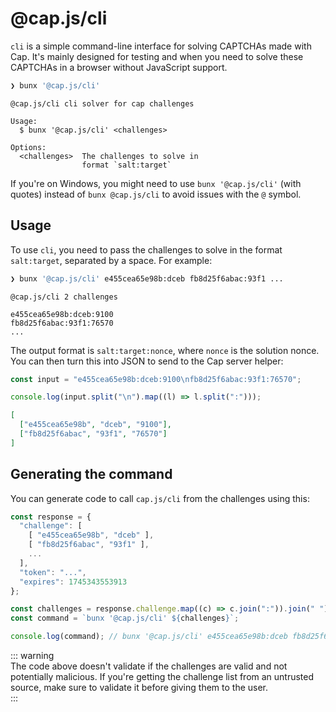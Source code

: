 # @cap.js/cli

`cli` is a simple command-line interface for solving CAPTCHAs made with Cap. It's mainly designed for testing and when you need to solve these CAPTCHAs in a browser without JavaScript support.

```bash
❯ bunx '@cap.js/cli'
```

```
@cap.js/cli cli solver for cap challenges

Usage:
  $ bunx '@cap.js/cli' <challenges>

Options:
  <challenges>  The challenges to solve in
                format `salt:target`
```

If you're on Windows, you might need to use `bunx '@cap.js/cli'` (with quotes) instead of `bunx @cap.js/cli` to avoid issues with the `@` symbol.

## Usage

To use `cli`, you need to pass the challenges to solve in the format `salt:target`, separated by a space. For example:

```bash
❯ bunx '@cap.js/cli' e455cea65e98b:dceb fb8d25f6abac:93f1 ...
```

```
@cap.js/cli 2 challenges

e455cea65e98b:dceb:9100
fb8d25f6abac:93f1:76570
...
```

The output format is `salt:target:nonce`, where `nonce` is the solution nonce. You can then turn this into JSON to send to the Cap server helper:

```js
const input = "e455cea65e98b:dceb:9100\nfb8d25f6abac:93f1:76570";

console.log(input.split("\n").map((l) => l.split(":")));
```

```json
[
  ["e455cea65e98b", "dceb", "9100"],
  ["fb8d25f6abac", "93f1", "76570"]
]
```

## Generating the command

You can generate code to call `cap.js/cli` from the challenges using this:

```js
const response = {
  "challenge": [
    [ "e455cea65e98b", "dceb" ],
    [ "fb8d25f6abac", "93f1" ],
    ...
  ],
  "token": "...",
  "expires": 1745343553913
};

const challenges = response.challenge.map((c) => c.join(":")).join(" ");
const command = `bunx '@cap.js/cli' ${challenges}`;

console.log(command); // bunx '@cap.js/cli' e455cea65e98b:dceb fb8d25f6abac:93f1 ...
```

::: warning   
The code above doesn't validate if the challenges are valid and not potentially malicious. If you're getting the challenge list from an untrusted source, make sure to validate it before giving them to the user.    
:::